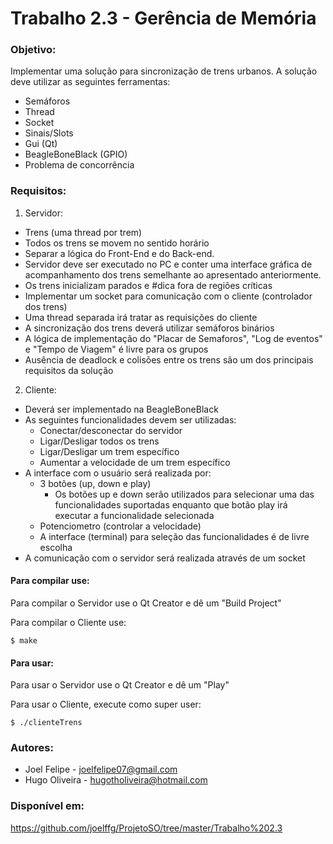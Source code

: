 # Trabalho 2.3 - Gerência de Memória

### Objetivo:
Implementar uma solução para sincronização de trens urbanos.
A solução deve utilizar as seguintes ferramentas:
* Semáforos
* Thread
* Socket
* Sinais/Slots
* Gui (Qt)
* BeagleBoneBlack (GPIO)
* Problema de concorrência

### Requisitos:
1. Servidor:
* Trens (uma thread por trem)
* Todos os trens se movem no sentido horário
* Separar a lógica do Front-End e do Back-end.
* Servidor deve ser executado no PC e conter uma interface gráfica de acompanhamento dos trens semelhante ao apresentado anteriormente.
* Os trens inicializam parados e #dica fora de regiões críticas
* Implementar um socket para comunicação com o cliente (controlador dos trens)
* Uma thread separada irá tratar as requisições do cliente
* A sincronização dos trens deverá utilizar semáforos binários
* A lógica de implementação do "Placar de Semaforos", "Log de eventos" e "Tempo de Viagem" é livre para os grupos
* Ausência de deadlock e colisões entre os trens são um dos principais requisitos da solução

2. Cliente:
* Deverá ser implementado na BeagleBoneBlack
* As seguintes funcionalidades devem ser utilizadas:
	* Conectar/desconectar do servidor
	* Ligar/Desligar todos os trens
	* Ligar/Desligar um trem específico
	* Aumentar a velocidade de um trem específico
* A interface com o usuário será realizada por:
	* 3 botões (up, down e play)
		* Os botões up e down serão utilizados para selecionar uma das funcionalidades suportadas enquanto que botão play irá executar a funcionalidade selecionada
	* Potenciometro (controlar a velocidade)
	* A interface (terminal) para seleção das funcionalidades é de livre escolha
* A comunicação com o servidor será realizada através de um socket

#### Para compilar use:

Para compilar o Servidor use o Qt Creator e dê um "Build Project"

Para compilar o Cliente use:
```
$ make
```

#### Para usar:

Para usar o Servidor use o Qt Creator e dê um "Play"

Para usar o Cliente, execute como super user:
```
$ ./clienteTrens
```

### Autores:
* Joel Felipe - joelfelipe07@gmail.com
* Hugo Oliveira - hugotholiveira@hotmail.com

### Disponível em: 
https://github.com/joelffg/ProjetoSO/tree/master/Trabalho%202.3
